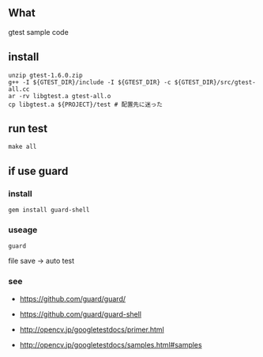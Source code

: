 ## What
  gtest sample code

## install
    unzip gtest-1.6.0.zip
    g++ -I ${GTEST_DIR}/include -I ${GTEST_DIR} -c ${GTEST_DIR}/src/gtest-all.cc
    ar -rv libgtest.a gtest-all.o
    cp libgtest.a ${PROJECT}/test # 配置先に迷った

## run test

    make all

## if use guard

### install

    gem install guard-shell

### useage

    guard

file save -> auto test

### see

- https://github.com/guard/guard/
- https://github.com/guard/guard-shell

- http://opencv.jp/googletestdocs/primer.html
- http://opencv.jp/googletestdocs/samples.html#samples

